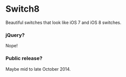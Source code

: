 Switch8
=======

Beautiful switches that look like iOS 7 and iOS 8 switches.

### jQuery?
Nope!

### Public release?
Maybe mid to late October 2014.
